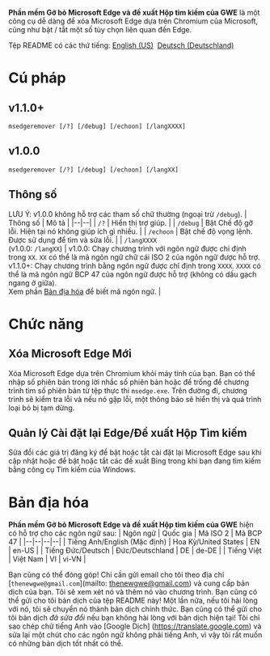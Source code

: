 **Phần mềm Gỡ bỏ Microsoft Edge và đề xuất Hộp tìm kiếm của GWE** là một công cụ dễ dàng để xóa Microsoft Edge dựa trên Chromium của Microsoft, cũng như bật / tắt một số tùy chọn liên quan đến Edge.

Tệp README có các thứ tiếng: [English (US)](https://github.com/gamingwithevets/msedgeremover/blob/main/README.md)&nbsp; [Deutsch (Deutschland)](https://github.com/gamingwithevets/msedgeremover/blob/main/README/README_de-DE.md)

# Cú pháp
## v1.1.0+
```
msedgeremover [/?] [/debug] [/echoon] [/langXXXX]
```
## v1.0.0
```
msedgeremover [/?] [/debug] [/echoon] [/langXX]
```
## Thông số
LƯU Ý: v1.0.0 không hỗ trợ các tham số chữ thường (ngoại trừ `/debug`).
| Thông số | Mô tả |
|--|--|
| `/?` | Hiển thị trợ giúp. |
| `/debug` | Bật Chế độ gỡ lỗi. Hiện tại nó không giúp ích gì nhiều. |
| `/echoon` | Bật chế độ vọng lệnh. Được sử dụng để tìm và sửa lỗi. |
| `/langXXXX`<br/>(v1.0.0: `/langXX`) | v1.0.0: Chạy chương trình với ngôn ngữ được chỉ định trong `XX`. `XX` có thể là mã ngôn ngữ chữ cái ISO 2 của ngôn ngữ được hỗ trợ.<br/>v1.1.0+: Chạy chương trình bằng ngôn ngữ được chỉ định trong `XXXX`. `XXXX` có thể là mã ngôn ngữ BCP 47 của ngôn ngữ được hỗ trợ (không có dấu gạch ngang ở giữa).<br/>Xem phần [Bản địa hóa](https://github.com/gamingwithevets/msedgeremover/blob/main/README_vi-VN.md#b%E1%BA%A3n-%C4%91%E1%BB%8Ba-h%C3%B3a) để biết mã ngôn ngữ. |

# Chức năng
## Xóa Microsoft Edge Mới
Xóa Microsoft Edge dựa trên Chromium khỏi máy tính của bạn. Bạn có thể nhập số phiên bản trong lời nhắc số phiên bản hoặc để trống để chương trình tìm số phiên bản từ tệp thực thi `msedge.exe`. Trên đường đi, chương trình sẽ kiểm tra lỗi và nếu nó gặp lỗi, một thông báo sẽ hiển thị và quá trình loại bỏ bị tạm dừng.

## Quản lý Cài đặt lại Edge/Đề xuất Hộp Tìm kiếm
Sửa đổi các giá trị đăng ký để bật hoặc tắt cài đặt lại Microsoft Edge sau khi cập nhật hoặc để bật hoặc tắt các đề xuất Bing trong khi bạn đang tìm kiếm bằng công cụ Tìm kiếm của Windows.

# Bản địa hóa
**Phần mềm Gỡ bỏ Microsoft Edge và đề xuất Hộp tìm kiếm của GWE** hiện có hỗ trợ cho các ngôn ngữ sau:
| Ngôn ngữ | Quốc gia | Mã ISO 2 | Mã BCP 47 |
|--|--|--|--|
| Tiếng Anh/English (Mặc định) | Hoa Kỳ/United States | EN | en-US |
| Tiếng Đức/Deutsch | Đức/Deutschland | DE | de-DE |
| Tiếng Việt | Việt Nam | VI | vi-VN |

Bạn cũng có thể đóng góp! Chỉ cần gửi email cho tôi theo địa chỉ [`thenewgwe@gmail.com`](mailto: thenewgwe@gmail.com) và cung cấp bản dịch của bạn. Tôi sẽ xem xét nó và thêm nó vào chương trình.
Bạn cũng có thể gửi cho tôi bản dịch của tệp README này! Một lần nữa, nếu tôi hài lòng với nó, tôi sẽ chuyển nó thành bản dịch chính thức.
Bạn cũng có thể gửi cho tôi bản dịch *đã sửa đổi* nếu bạn không hài lòng với bản dịch hiện tại! Tôi chỉ sao chép chữ tiếng Anh vào [Google Dịch] (https://translate.google.com) và sửa lại một chút cho các ngôn ngữ không phải tiếng Anh, vì vậy tôi rất muốn có những bản dịch tốt nhất có thể.
